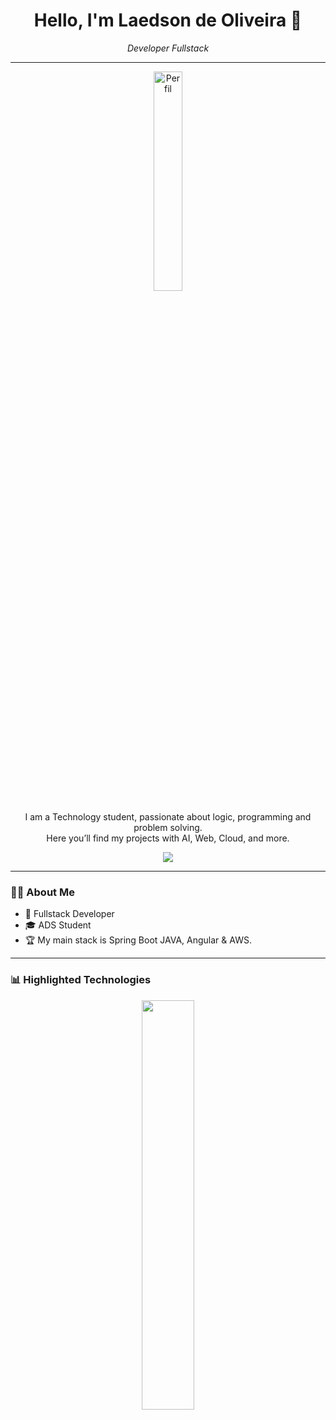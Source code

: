 
<h1 align="center">Hello, I'm Laedson de Oliveira 👋</h1>

<p align="center">
  <em>Developer Fullstack</em>
</p>

---

<p align="center">
  <img src="https://github.com/user-attachments/assets/baad7f0e-c1e8-48c2-8967-9b970b521554" alt="Perfil" width="30%" />
</p>

<p align="center">
  I am a Technology student, passionate about logic, programming and problem solving. <br> 
  Here you’ll find my projects  with AI, Web, Cloud, and more.
</p>

<p align="center">
  <a href="https://www.linkedin.com/in/laedson-oliveira-dev/">
    <img src="https://img.shields.io/badge/LinkedIn-0077B5?style=for-the-badge&logo=linkedin&logoColor=white">
  </a>
</p>

---

### 👩‍💻 About Me

- 🔭 Fullstack Developer
- 🎓 ADS Student
- 🏆 My main stack is Spring Boot JAVA, Angular & AWS.

---

### 📊 Highlighted Technologies

<p align="center">
  <img width="41%" src="https://github-readme-stats.vercel.app/api/top-langs/?username=LaedsonOliveira&layout=compact&hide_border=true&title_color=8f00ff&text_color=ffffff&bg_color=0d1117" />
</p>

